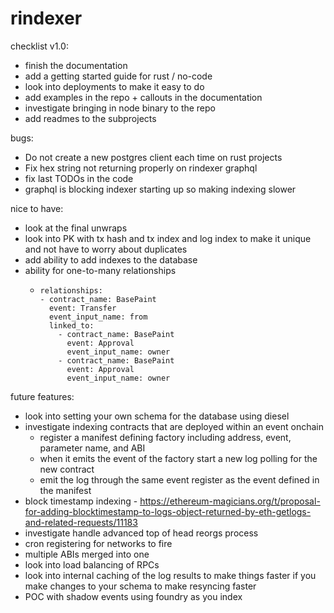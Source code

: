 # rindexer

checklist v1.0:
- finish the documentation
- add a getting started guide for rust / no-code
- look into deployments to make it easy to do
- add examples in the repo + callouts in the documentation
- investigate bringing in node binary to the repo
- add readmes to the subprojects

bugs:
- Do not create a new postgres client each time on rust projects
- Fix hex string not returning properly on rindexer graphql
- fix last TODOs in the code
- graphql is blocking indexer starting up so making indexing slower

nice to have:
- look at the final unwraps
- look into PK with tx hash and tx index and log index to make it unique and not have to worry about duplicates
- add ability to add indexes to the database
- ability for one-to-many relationships
  -     relationships:
        - contract_name: BasePaint
          event: Transfer
          event_input_name: from
          linked_to:
            - contract_name: BasePaint
              event: Approval
              event_input_name: owner
            - contract_name: BasePaint
              event: Approval
              event_input_name: owner

future features:
- look into setting your own schema for the database using diesel
- investigate indexing contracts that are deployed within an event onchain
  - register a manifest defining factory including address, event, parameter name, and ABI
  - when it emits the event of the factory start a new log polling for the new contract
  - emit the log through the same event register as the event defined in the manifest
- block timestamp indexing - https://ethereum-magicians.org/t/proposal-for-adding-blocktimestamp-to-logs-object-returned-by-eth-getlogs-and-related-requests/11183
- investigate handle advanced top of head reorgs process
- cron registering for networks to fire
- multiple ABIs merged into one
- look into load balancing of RPCs
- look into internal caching of the log results to make things faster if you make changes to your schema to make resyncing faster
- POC with shadow events using foundry as you index
